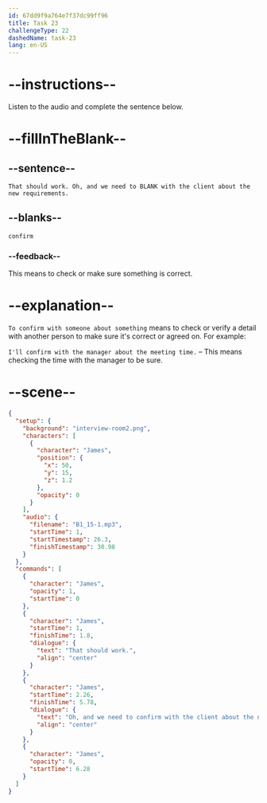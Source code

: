 ```yaml
---
id: 67dd9f9a764e7f37dc99ff96
title: Task 23
challengeType: 22
dashedName: task-23
lang: en-US
---
```


<!-- (Audio) James: That should work. Oh, and we need to confirm with the client about the new requirements. -->

# --instructions--

Listen to the audio and complete the sentence below.

# --fillInTheBlank--

## --sentence--

`That should work. Oh, and we need to BLANK with the client about the new requirements.`

## --blanks--

`confirm`

### --feedback--

This means to check or make sure something is correct.

# --explanation--

`To confirm with someone about something` means to check or verify a detail with another person to make sure it's correct or agreed on. For example:

`I'll confirm with the manager about the meeting time.` – This means checking the time with the manager to be sure.

# --scene--

```json
{
  "setup": {
    "background": "interview-room2.png",
    "characters": [
      {
        "character": "James",
        "position": {
          "x": 50,
          "y": 15,
          "z": 1.2
        },
        "opacity": 0
      }
    ],
    "audio": {
      "filename": "B1_15-1.mp3",
      "startTime": 1,
      "startTimestamp": 26.3,
      "finishTimestamp": 30.98
    }
  },
  "commands": [
    {
      "character": "James",
      "opacity": 1,
      "startTime": 0
    },
    {
      "character": "James",
      "startTime": 1,
      "finishTime": 1.8,
      "dialogue": {
        "text": "That should work.",
        "align": "center"
      }
    },
    {
      "character": "James",
      "startTime": 2.26,
      "finishTime": 5.78,
      "dialogue": {
        "text": "Oh, and we need to confirm with the client about the new requirements.",
        "align": "center"
      }
    },
    {
      "character": "James",
      "opacity": 0,
      "startTime": 6.28
    }
  ]
}
```
